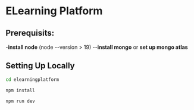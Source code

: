 # ELearning Platform

## Prerequisits:

-**install node** (node --version > 19)
--**install mongo** or **set up mongo atlas**

## Setting Up Locally

```bash
cd elearningplatform
```

```bash
npm install
```

```bash
npm run dev
```
